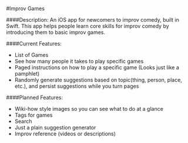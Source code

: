 #Improv Games

####Description:
An iOS app for newcomers to improv comedy, built in Swift. This app helps people learn core skills for improv comedy by introducing them to basic improv games.

####Current Features:
* List of Games
* See how many people it takes to play specific games
* Paged instructions on how to play a specific game (Looks just like a pamphlet)
* Randomly generate suggestions based on topic(thing, person, place, etc.), and persist suggestions while you turn pages

####Planned Features:
* Wiki-how style images so you can see what to do at a glance
* Tags for games
* Search
* Just a plain suggestion generator
* Improv reference (videos or descriptions)
